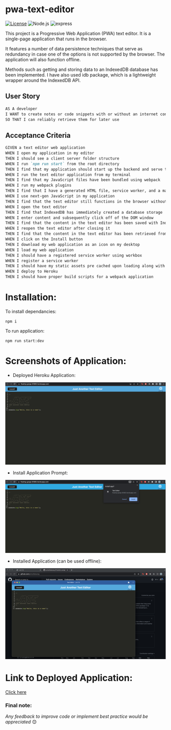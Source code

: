 # pwa-text-editor

[![License](https://img.shields.io/badge/License-Apache_2.0-blue.svg)](https://opensource.org/licenses/Apache-2.0) ![Node.js](https://img.shields.io/badge/node-js-green) ![express](https://img.shields.io/badge/express-4.18.1-orange)

This project is a Progressive Web Application (PWA) text editor. It is a single-page application that runs in the browser. 

It features a number of data persistence techniques that serve as redundancy in case one of the options is not supported by the browser. The application will also function offline.

Methods such as getting and storing data to an IndexedDB database has been implemented. I have also used idb package, which is a lightweight wrapper around the IndexedDB API.

## User Story

```md
AS A developer
I WANT to create notes or code snippets with or without an internet connection
SO THAT I can reliably retrieve them for later use
```

## Acceptance Criteria

```md
GIVEN a text editor web application
WHEN I open my application in my editor
THEN I should see a client server folder structure
WHEN I run `npm run start` from the root directory
THEN I find that my application should start up the backend and serve the client
WHEN I run the text editor application from my terminal
THEN I find that my JavaScript files have been bundled using webpack
WHEN I run my webpack plugins
THEN I find that I have a generated HTML file, service worker, and a manifest file
WHEN I use next-gen JavaScript in my application
THEN I find that the text editor still functions in the browser without errors
WHEN I open the text editor
THEN I find that IndexedDB has immediately created a database storage
WHEN I enter content and subsequently click off of the DOM window
THEN I find that the content in the text editor has been saved with IndexedDB
WHEN I reopen the text editor after closing it
THEN I find that the content in the text editor has been retrieved from our IndexedDB
WHEN I click on the Install button
THEN I download my web application as an icon on my desktop
WHEN I load my web application
THEN I should have a registered service worker using workbox
WHEN I register a service worker
THEN I should have my static assets pre cached upon loading along with subsequent pages and static assets
WHEN I deploy to Heroku
THEN I should have proper build scripts for a webpack application
```
# Installation:

To install dependancies:
```
npm i
```
To run application:
```
npm run start:dev
```

# Screenshots of Application:

* Deployed Heroku Application:

![Deployed Heroku Application](./assets/images/heroku.png)

* Install Application Prompt:

![Install Application Prompt](./assets/images/install.png)

* Installed Application (can be used offline):

![Installed Application](./assets/images/installed-app.png)

# Link to Deployed Application:

[Click here](https://floating-gorge-81885.herokuapp.com/)

### Final note:

_Any feedback to improve code or implement best practice would be appreciated_ 😊